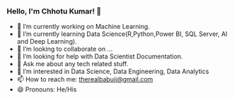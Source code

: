 ### Hello, I'm Chhotu Kumar! 👋

- 🔭 I’m currently working on Machine Learning.
- 🌱 I’m currently learning Data Science(R,Python,Power BI, SQL Server, AI and Deep Learning).
- 👯 I’m looking to collaborate on ...
- 🤔 I’m looking for help with Data Scientist Documentation.
- 💬 Ask me about any tech related stuff.
- 👀 I’m interested in Data Science, Data Engineering, Data Analytics
- 📫 How to reach me: therealbabuji@gmail.com
- 😄 Pronouns: He/His

